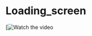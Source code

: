 # Loading_screen
[![Watch the video]([https://www.youtube.com/watch?v=YOUR_VIDEO_ID](https://www.youtube.com/watch?v=B6Kp_yKboqI))
